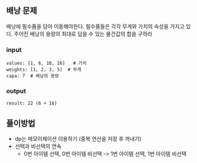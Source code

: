 ## 배낭 문제

배낭에 필수품을 담아 이동해야한다. 
필수품들은 각각 무게와 가치의 속성을 가지고 있다.
주어진 배낭의 용량의 최대로 담을 수 있는 물건값의 합을 구하라

### input
```
values: [1, 6, 10, 16]   # 가치
weights: [1, 2, 3, 5]  # 무게 
capa: 7  # 배낭의 용량
```

### output
```
result: 22 (6 + 16)
```

##  풀이방법
- dp는 메모이제이션 이용하기 (중복 연산을 저장 후 꺼내기)
- 선택과 비선택의 연속
  - 0번 아이템 선택, 0번 아이템 비선택 -> 1번 아이템 선택, 1번 아이템 비선택